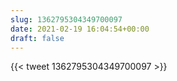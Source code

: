 ```yaml
---
slug: 1362795304349700097
date: 2021-02-19 16:04:54+00:00
draft: false
---
```


{{< tweet 1362795304349700097 >}}
